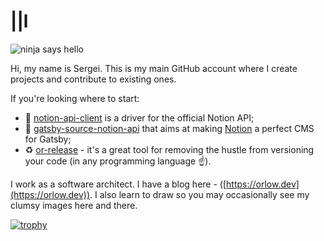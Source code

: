 # ||l

![ninja says hello](https://raw.githubusercontent.com/orlowdev/orlowdev/master/ninja-says-hi.jpg)

Hi, my name is Sergei. This is my main GitHub account where I create projects and contribute to existing ones.

If you're looking where to start:

- 📘 [notion-api-client](https://github.com/orlowdev/notion-api-client) is a driver for the official Notion API;
- 🎱 [gatsby-source-notion-api](https://github.com/orlowdev/gatsby-source-notion-api) that aims at making [Notion](https://notion.so) a perfect CMS for Gatsby;
- ♻️ [or-release](https://github.com/orlowdev/or-release) - it's a great tool for removing the hustle from versioning your code (in any programming language ☝️).

I work as a software architect. I have a blog here - ([https://orlow.dev](https://orlow.dev)). I also learn to draw so you may occasionally see my clumsy images here and there.

[![trophy](https://github-profile-trophy.vercel.app/?username=orlowdev)](https://github.com/ryo-ma/github-profile-trophy)
